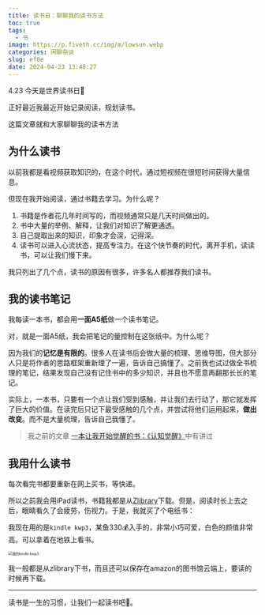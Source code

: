 ```yaml
---
title: 读书日：聊聊我的读书方法
toc: true
tags:
  - 书
image: https://p.fiveth.cc/img/m/lowsun.webp
categories: 闲聊杂谈
slug: ef0e
date: 2024-04-23 13:48:27
---
```


4.23 今天是世界读书日📖

正好最近我最近开始记录阅读，规划读书。

这篇文章就和大家聊聊我的读书方法

## 为什么读书

以前我都是看视频获取知识的，在这个时代，通过短视频在很短时间获得大量信息。

但现在我开始阅读，通过书籍去学习。为什么呢？

1. 书籍是作者花几年时间写的，而视频通常只是几天时间做出的。
2. 书中大量的举例、解释，让我们对知识了解更通透。
3. 自己提取出来的知识，印象才会深，记得深。
4. 读书可以进入心流状态，提高专注力。在这个快节奏的时代，离开手机，读读书，可以让我们慢下来。

我只列出了几个点，读书的原因有很多，许多名人都推荐我们读书。

## 我的读书笔记

我每读一本书，都会用**一面A5纸**做一个读书笔记。

对，就是一面A5纸，我会把笔记的量控制在这张纸中。为什么呢？

因为我们的**记忆是有限的**。很多人在读书后会做大量的梳理、思维导图，但大部分人只是将作者的思路框架重新理了一遍，告诉自己搞懂了。之前我也试过做全书梳理的笔记，结果发现自己没有记住书中的多少知识，并且也不愿意再翻那长长的笔记。

实际上，一本书，只要有一个点让我们受到感触，并让我们去行动了，那它就发挥了巨大的价值。在读完后只记下最受感触的几个点，并尝试将他们运用起来，**做出改变**。而不是大量梳理，告诉自己我懂了。

> 我之前的文章 [一本让我开始觉醒的书：《认知觉醒》](/9c7a.html)中有讲过

## 我用什么读书

每次看完书都要重新在网上买书，等快递。

所以之前我会用iPad读书，书籍我都是从[Zlibrary](https://zlib.yibook.org/)下载。但是，阅读时长上去之后，眼睛看久了会疲劳，伤视力。于是，我就买了个电纸书：

我现在用的是`kindle kwp3`，某鱼330💰入手的，非常小巧可爱，白色的颜值非常高。可以拿着在地铁上看书。

<img src="https://p.fiveth.cc/img/2024/0423150751.jpg" alt="我的kindle kwp3" style="zoom:50%;" />

我一般都是从zlibrary下书，而且还可以保存在amazon的图书馆云端上，要读的时候再下载。

------

读书是一生的习惯，让我们一起读书吧📖。
